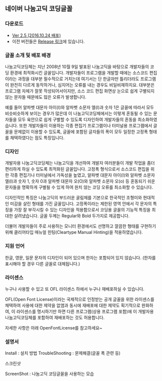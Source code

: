 ##  네이버 나눔고딕 코딩글꼴

### 다운로드 
   - [Ver 2.5 (2016.10.24 배포)](https://github.com/naver/nanumfont/releases/tag/VER2.5)
   - 이전 버전들은 [Release 링크](https://github.com/naver/nanumdfont/releases)에 있습니다. 
      
### 글꼴 소개 및 배포 배경
나눔고딕코딩체는 지난 2008년 10월 9일 발표된 나눔고딕을 바탕으로 개발자들의 코딩 환경에 최적화시킨 글꼴입니다. 개발자들이 프로그램을 개발할 때에는 소스코드 편집이라는 과정을 대부분 필수적으로 거치는데 여기서는 단 한글자만 틀리더라도 프로그램이 완전히 다르게 동작하거나, 심지어는 오류를 내는 경우도 비일비재하지요. 대부분은 프로그램 자체가 잘못 작성되어서이지만, 소스 코드 편집 화면상 눈으로 쉽게 구별되지 않는 문자들 때문에도 많은 오류가 발생합니다.

예를 들어 알파벳 대문자 아이(I)와 알파벳 소문자 엘(l)과 숫자 1은 글꼴에 따라서 모두 비슷비슷하게 보이는 경우가 많은데 이 나눔고딕코딩체에서는 이렇게 혼동될 수 있는 문자들을 모두 육안으로 쉽게 구별할 수 있도록 디자인하여 개발자들의 혼동을 최소화하였습니다. 또한 개발자들이 이용하는 각종 편집기 프로그램이나 터미널용 프로그램에서 글꼴을 문제없이 이용할 수 있도록, 글꼴에 포함된 글자들의 폭이 모두 일정한 고정폭 형태를 채택하였다는 점도 특징입니다.

### 디자인

개발자용 나눔고딕코딩체는 나눔고딕을 개선하여 개발자 여러분들이 개발 작업을 좀더 편리하게 하실 수 있도록 최적화된 글꼴입니다. 고정폭 형식으로서 소스코드 편집을 위한 각종 편집기나 터미널에서 가독성을 높였고, 알파벳 대문자 아이(I)와 알파벳 소문자 엘(l)과 숫자 1, 숫자 0과 알파벳 대문자 오(O)와 알파벳 소문자 오(o) 등 혼동되기 쉬운 문자들을 명확하게 구별될 수 있게 하여 원치 않는 코딩 오류를 최소화할 수 있습니다.

디자인적인 특징은 나눔고딕의 부드러운 굴림체를 기본으로 한국적인 조형미와 현대적인 미감을 살린 형태를 가진 글꼴입니다. 고정폭이라는 제한된 영역 안에서 각 문자의 특징을 가장 잘 부각시킬 수 있는 디자인을 적용함으로서 코딩용 글꼴의 기능적 특징을 최대한 살려냈습니다. 글꼴 두께는 Regular와 Bold 두가지로 제공합니다.

더불어 개발자들이 주로 사용하는 모니터 환경에서도 선명하고 깔끔한 형태를 구현하기 위해 클리어타입 매뉴얼 힌팅(Cleartype Manual Hinting)을 적용하였습니다.

### 지원 언어

한글, 영문, 일문 문자의 디자인이 되어 있으며 한자는 포함되어 있지 않습니다. (한자를 표시해야 할 경우 다른 글꼴로 대체됩니다.)

### 라이센스

누구나 사용할 수 있고 또 OFL 라이센스 하에서 누구나 재배포하실 수 있습니다.

OFL(Open Font License)이라는 국제적으로 인정받는 공개 글꼴을 위한 라이센스를 채택하여 사용에 대한 제약을 없앰과 동시에 재배포에 대한 제약도 획기적으로 완화하여, 이 라이센스를 명시하기만 하면 다른 프로그램(상용 프로그램 포함)에 이 개발자용 나눔고딕코딩체를 포함하여 재배포하는 것도 허용합니다.

자세한 사항은 아래 OpenFontLicense를 참고하세요~

### 설명서

Install : 설치 방법
TroubleShooting : 문제해결(글꼴 폭 관련 등) 

스크린샷

ScreenShot : 나눔고딕 코딩글꼴을 사용하는 모습   
